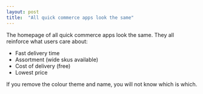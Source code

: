 ```yaml
---
layout: post
title:  "All quick commerce apps look the same"
---
```


The homepage of all quick commerce apps look the same. They all reinforce what users care about:
  - Fast delivery time
  - Assortment (wide skus available)
  - Cost of delivery (free)
  - Lowest price

If you remove the colour theme and name, you will not know which is which.
